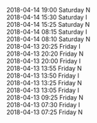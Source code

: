 2018-04-14 19:00 Saturday  N  
2018-04-14 15:30 Saturday  I  
2018-04-14 15:25 Saturday  N  
2018-04-14 08:15 Saturday  I  
2018-04-14 08:10 Saturday  N  
2018-04-13 20:25 Friday  I  
2018-04-13 20:20 Friday  N  
2018-04-13 20:00 Friday  I  
2018-04-13 13:55 Friday  N  
2018-04-13 13:50 Friday  I  
2018-04-13 13:25 Friday  N  
2018-04-13 13:05 Friday  I  
2018-04-13 09:25 Friday  N  
2018-04-13 07:30 Friday  I  
2018-04-13 07:25 Friday  N  

